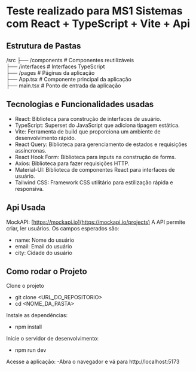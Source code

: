 # Teste realizado para MS1 Sistemas com React + TypeScript + Vite + Api

## Estrutura de Pastas

/src
  ├── /components        # Componentes reutilizáveis <br/>
  ├── /interfaces        # Interfaces TypeScript <br/>
  ├── /pages             # Páginas da aplicação <br/>
  ├── App.tsx            # Componente principal da aplicação <br/>
  ├── main.tsx          # Ponto de entrada da aplicação <br/>

## Tecnologias e Funcionalidades usadas

- React: Biblioteca para construção de interfaces de usuário.
- TypeScript: Superset do JavaScript que adiciona tipagem estática.
- Vite: Ferramenta de build que proporciona um ambiente de desenvolvimento rápido.
- React Query: Biblioteca para gerenciamento de estados e requisições assíncronas.
- React Hook Form: Biblioteca para inputs na construção de forms.
- Axios: Biblioteca para fazer requisições HTTP.
- Material-UI: Biblioteca de componentes React para interfaces de usuário.
- Tailwind CSS: Framework CSS utilitário para estilização rápida e responsiva.

## Api Usada

MockAPI: [https://mockapi.io](https://mockapi.io/projects)
A API permite criar, ler usuários. Os campos esperados são:
- name: Nome do usuário
- email: Email do usuário
- city: Cidade do usuário

## Como rodar o Projeto
Clone o projeto
- git clone <URL_DO_REPOSITORIO>
- cd <NOME_DA_PASTA>

Instale as dependências:
- npm install

Inicie o servidor de desenvolvimento:
- npm run dev

Acesse a aplicação:
-Abra o navegador e vá para http://localhost:5173


